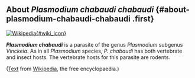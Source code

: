 About *Plasmodium chabaudi chabaudi* {#about-plasmodium-chabaudi-chabaudi .first}
------------------------------------

[![Wikipedia](/img/wikipedia_logo_v2_en.png){#wiki_icon}](http://en.wikipedia.org/wiki/Plasmodium_chabaudi)

***Plasmodium chabaudi*** is a parasite of the genus *Plasmodium*
subgenus *Vinckeia*. As in all *Plasmodium* species, *P. chabaudi* has
both vertebrate and insect hosts. The vertebrate hosts for this parasite
are rodents.

([Text](http://en.wikipedia.org/wiki/Plasmodium_chabaudi) from
[Wikipedia](http://en.wikipedia.org/), the free encyclopaedia.)
